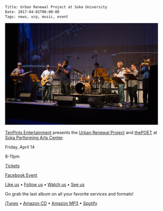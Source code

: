     Title: Urban Renewal Project at Soka University
    Date: 2017-04-01T00:00:00
    Tags: news, urp, music, event

<img src="/img/blog/2017/04/01/urban-renewal-project-at-soka-university/urban-renewal-project-at-soka-university-banner.jpg"
     alt="Urban Renewal Project at Soka University banner" 
     class="img-urp-banner">

<!-- more -->

[TenPints Entertainment] presents the [Urban Renewal Project] and [thePOET] at
[Soka Performing Arts Center].

Friday, April 14

8-11pm

[Tickets]

[Facebook Event]

[Like us] • [Follow us] • [Watch us] • [See us]

Go grab the last album on all your favorite services and formats!

[iTunes] • [Amazon CD] • [Amazon MP3] • [Spotify]

[thePOET]: http://www.tenbukulitta.com
[Soka Performing Arts Center]: http://www.soka.edu/pac/performing-arts-events.aspx?trumbaEmbed=view%3Devent%26eventid%3D122623980
[Tickets]: http://purchase.tickets.com/buy/TicketPurchase?agency=SOKV_PLAGENCY&pid=8401907
[TenPints Entertainment]: http://www.tenpintsent.com/shows
[Urban Renewal Project]: http://urpmusic.com
[Facebook Event]: https://www.facebook.com/events/1210974805649311
[Like us]: http://www.fb.com/urpmusic
[Follow us]: http://www.twitter.com/urpmusic
[Watch us]: http://www.youtube.com/urpmusic
[See us]: https://www.instagram.com/urpmusic
[iTunes]: https://itunes.apple.com/us/album/local-legend/id910942147
[Amazon CD]: http://www.amazon.com/Local-Legend-Urban-Renewal-Project/dp/B00N9T391G
[Amazon MP3]: http://www.amazon.com/Local-Legend-Urban-Renewal-Project/dp/B00MWSOD6A
[Spotify]: https://play.spotify.com/album/6RtF0ZRBGIaqVC9imEo1BR
